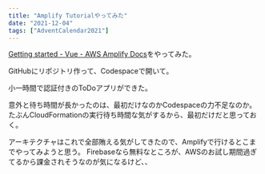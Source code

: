 ```yaml
---
title: "Amplify Tutorialやってみた"
date: "2021-12-04"
tags: ["AdventCalendar2021"]
---
```


[Getting started - Vue - AWS Amplify Docs](https://docs.amplify.aws/start/q/integration/vue/)をやってみた。

GitHubにリポジトリ作って、Codespaceで開いて。

小一時間で認証付きのToDoアプリができた。

意外と待ち時間が長かったのは、最初だけなのかCodespaceの力不足なのか。
たぶんCloudFormationの実行待ち時間な気がするから、最初だけだと思っておく。

アーキテクチャはこれで全部賄える気がしてきたので、Amplifyで行けるとこまでやってみようと思う。
Firebaseなら無料なところが、AWSのお試し期間過ぎてるから課金されそうなのが気になるけど、、

